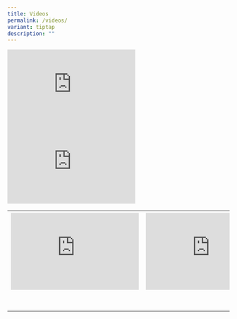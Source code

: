 ```yaml
---
title: Videos
permalink: /videos/
variant: tiptap
description: ""
---
```

<div class="iframe-wrapper">
<iframe height="175" width="290" allowfullscreen="true" frameborder="0" src="https://www.youtube.com/embed/ONR-omBxNi8?rel=0"></iframe>
</div>
<div class="iframe-wrapper">
<iframe height="175" width="290" allowfullscreen="true" frameborder="0" src="https://www.youtube.com/embed/ONR-omBxNi8?rel=0"></iframe>
</div>
<p></p>
<table>
<tbody>
<tr>
<th rowspan="1" colspan="1">
<div class="iframe-wrapper">
<iframe height="175" width="290" allowfullscreen="true" frameborder="0" src="https://www.youtube.com/embed/ONR-omBxNi8?rel=0"></iframe>
</div>
</th>
<th rowspan="1" colspan="1">
<div class="iframe-wrapper">
<iframe height="175" width="290" allowfullscreen="true" frameborder="0" src="https://www.youtube.com/embed/ONR-omBxNi8?rel=0"></iframe>
</div>
</th>
<th rowspan="1" colspan="1">
<div class="iframe-wrapper">
<iframe height="175" width="290" allowfullscreen="true" frameborder="0" src="https://www.youtube.com/embed/ONR-omBxNi8?rel=0"></iframe>
</div>
</th>
</tr>
<tr>
<td rowspan="1" colspan="1">
<p></p>
</td>
<td rowspan="1" colspan="1">
<p></p>
</td>
<td rowspan="1" colspan="1">
<p></p>
</td>
</tr>
<tr>
<td rowspan="1" colspan="1">
<p></p>
</td>
<td rowspan="1" colspan="1">
<p></p>
</td>
<td rowspan="1" colspan="1">
<p></p>
</td>
</tr>
</tbody>
</table>
<p></p>